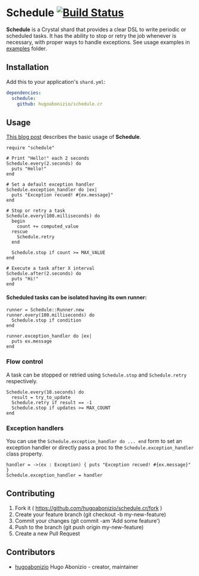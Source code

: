 # Schedule [![Build Status](https://travis-ci.org/hugoabonizio/schedule.cr.svg?branch=master)](https://travis-ci.org/hugoabonizio/schedule.cr)

**Schedule** is a Crystal shard that provides a clear DSL to write periodic or scheduled tasks. It has the ability to stop or retry the job whenever is necessary, with proper ways to handle exceptions. See usage examples in [examples](https://github.com/hugoabonizio/schedule.cr/tree/master/examples) folder.


## Installation

Add this to your application's `shard.yml`:

```yaml
dependencies:
  schedule:
    github: hugoabonizio/schedule.cr
```

## Usage

[This blog post](https://blog.redpanthers.co/painless-cron-jobs-crystal-using-schedule/) describes the basic usage of **Schedule**.

```crystal
require "schedule"

# Print "Hello!" each 2 seconds
Schedule.every(2.seconds) do
  puts "Hello!"
end

# Set a default exception handler
Schedule.exception_handler do |ex|
  puts "Exception recued! #{ex.message}"
end

# Stop or retry a task
Schedule.every(100.milliseconds) do
  begin
    count += computed_value
  rescue
    Schedule.retry
  end

  Schedule.stop if count >= MAX_VALUE
end

# Execute a task after X interval
Schedule.after(2.seconds) do
  puts "Hi!"
end
```

#### Scheduled tasks can be isolated having its own runner:
```crystal
runner = Schedule::Runner.new
runner.every(100.milliseconds) do
  Schedule.stop if condition
end

runner.exception_handler do |ex|
  puts ex.message
end
```

### Flow control

A task can be stopped or retried using ```Schedule.stop``` and ```Schedule.retry``` respectively.

```crystal
Schedule.every(10.seconds) do
  result = try_to_update
  Schedule.retry if result == -1
  Schedule.stop if updates >= MAX_COUNT
end
```

### Exception handlers

You can use the ```Schedule.exception_handler do ... end``` form to set an exception handler or directly pass a proc to the ```Schedule.exception_handler``` class property.

```crystal
handler = ->(ex : Exception) { puts "Exception recued! #{ex.message}" }
Schedule.exception_handler = handler
```

## Contributing

1. Fork it ( https://github.com/hugoabonizio/schedule.cr/fork )
2. Create your feature branch (git checkout -b my-new-feature)
3. Commit your changes (git commit -am 'Add some feature')
4. Push to the branch (git push origin my-new-feature)
5. Create a new Pull Request

## Contributors

- [hugoabonizio](https://github.com/hugoabonizio) Hugo Abonizio - creator, maintainer
